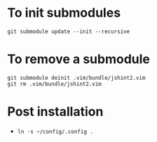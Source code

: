 # To init submodules

    git submodule update --init --recursive

# To remove a submodule

    git submodule deinit .vim/bundle/jshint2.vim
    git rm .vim/bundle/jshint2.vim

# Post installation

- `ln -s ~/config/.config .`

